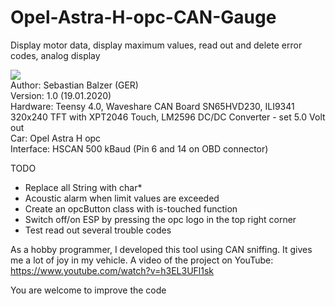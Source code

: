 # Opel-Astra-H-opc-CAN-Gauge
Display motor data, display maximum values, read out and delete error codes, analog display

![](https://raw.githubusercontent.com/sepp89117/Opel-Astra-H-opc-CAN-Gauge/master/screenshot.png)<br>
Author: Sebastian Balzer (GER)<br>
Version: 1.0 (19.01.2020) <br>
Hardware: Teensy 4.0, Waveshare CAN Board SN65HVD230, ILI9341 320x240 TFT with XPT2046 Touch, LM2596 DC/DC Converter - set 5.0 Volt out <br>
Car: Opel Astra H opc <br>
Interface: HSCAN 500 kBaud (Pin 6 and 14 on OBD connector) <br>

TODO
- Replace all String with char*
- Acoustic alarm when limit values are exceeded
- Create an opcButton class with is-touched function
- Switch off/on ESP by pressing the opc logo in the top right corner
- Test read out several trouble codes

As a hobby programmer, I developed this tool using CAN sniffing. It gives me a lot of joy in my vehicle.
A video of the project on YouTube: https://www.youtube.com/watch?v=h3EL3UFl1sk

You are welcome to improve the code

